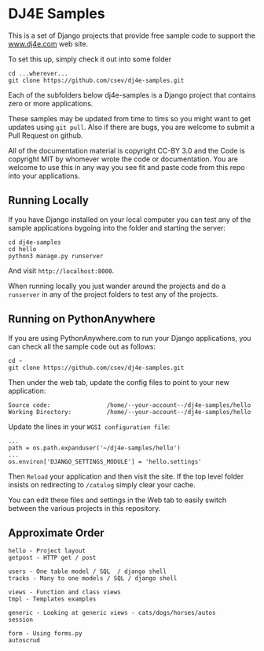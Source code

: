 DJ4E Samples
============

This is a set of Django projects that provide free sample code to
support the www.dj4e.com web site.

To set this up, simply check it out into some folder

    cd ...wherever...
    git clone https://github.com/csev/dj4e-samples.git

Each of the subfolders below dj4e-samples is a Django project that
contains zero or more applications.  

These samples may be updated from time to tims so you might want to get updates
using `git pull`.  Also if there are bugs, you are welcome to submit
a Pull Request on github.

All of the documentation material is copyright CC-BY 3.0 and the Code is copyright MIT
by whomever wrote the code or documentation.  You are welcome to use this in any way you see
fit and paste code from this repo into your applications.

Running Locally
---------------

If you have Django installed on your local computer you can test any of the sample
applications bygoing into the folder and starting the server:

    cd dj4e-samples
    cd hello
    python3 manage.py runserver

And visit `http://localhost:8000`.

When running locally you just wander around the projects and do a `runserver` in
any of the project folders to test any of the projects.

Running on PythonAnywhere
-------------------------

If you are using PythonAnywhere.com to run your Django applications, you
can check all the sample code out as follows:

    cd ~
    git clone https://github.com/csev/dj4e-samples.git

Then under the web tab, update the config files to point to your new application:

    Source code:                /home/--your-account--/dj4e-samples/hello
    Working Directory:          /home/--your-account--/dj4e-samples/hello

Update the lines in your `WGSI configuration file`:

    ...
    path = os.path.expanduser('~/dj4e-samples/hello')
    ...
    os.environ['DJANGO_SETTINGS_MODULE'] = 'hello.settings'

Then `Reload` your application and then visit the site.   If the top level folder
insists on redirecting to `/catalog` simply clear your cache.

You can edit these files and settings in the Web tab to easily switch between
the various projects in this repository.

Approximate Order
-----------------

    hello - Project layout
    getpost - HTTP get / post

    users - One table model / SQL  / django shell
    tracks - Many to one models / SQL / django shell

    views - Function and class views
    tmpl - Templates examples

    generic - Looking at generic views - cats/dogs/horses/autos
    session 

    form - Using forms.py
    autoscrud 

